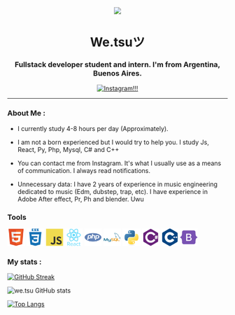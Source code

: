 <div id="header" align="center">
    <img src="https://media.giphy.com/media/4QxQgWZHbeYwM/giphy.gif" width="200" />
    <h1 align="center">We.tsuツ</h1>
    <h3 align="center">Fullstack developer student and intern. I'm from Argentina, Buenos Aires.</h3>
</div>

<div id="badges" align="center">
    <a href="https://www.instagram.com/we.tsu.__/">
        <img src="https://img.shields.io/badge/Instagram-E4405F?style=for-the-badge&logo=instagram&logoColor=white" alt="Instagram!!!" >
    </a>
</div>


---

### About Me :

- I currently study 4-8 hours per day (Approximately).

- I am not a born experienced but I would try to help you. 
    I study Js, React, Py, Php, Mysql, C# and C++
- You can contact me from Instagram. It's what I usually use as a means of communication. 
    I always read notifications.

- Unnecessary data: I have 2 years of experience in music engineering dedicated to music (Edm, dubstep, trap, etc).
    I have experience in Adobe After effect, Pr, Ph and blender. Uwu


<h3>Tools </h3> 

<div>
    <img src="https://github.com/devicons/devicon/blob/master/icons/html5/html5-original.svg" width="40" height="40">
    <img src="https://github.com/devicons/devicon/blob/master/icons/css3/css3-plain-wordmark.svg" alt="Css" width="40" height="40">
    <img src="https://github.com/devicons/devicon/blob/master/icons/javascript/javascript-original.svg" alt="Js" width="40" height="40">
    <img src="https://github.com/devicons/devicon/blob/master/icons/react/react-original-wordmark.svg" alt="React" width="40" height="40">
    <img src="https://github.com/devicons/devicon/blob/master/icons/php/php-plain.svg" alt="Php" width="40" height="40">
    <img src="https://github.com/devicons/devicon/blob/master/icons/mysql/mysql-original-wordmark.svg" alt="Mysql" width="40" height="40">
    <img src="https://github.com/devicons/devicon/blob/master/icons/python/python-original.svg" alt="Python" width="40" height="40">
    <img src="https://github.com/devicons/devicon/blob/master/icons/csharp/csharp-plain.svg" alt="C#" width="40" height="40">
    <img src="https://github.com/devicons/devicon/blob/master/icons/cplusplus/cplusplus-plain.svg" alt="C++" width="40" height="40">
    <img src="https://github.com/devicons/devicon/blob/master/icons/bootstrap/bootstrap-plain.svg" alt="BoosTrap uwu" width="40" height="40">
    


</div>

### My stats :
[![GitHub Streak](http://github-readme-streak-stats.herokuapp.com?user=we-tsu&theme=onedark)](https://git.io/streak-stats)

![we.tsu GitHub stats](https://github-readme-stats.vercel.app/api?username=we-tsu&layout_icons=true&theme=radical)

[![Top Langs](https://github-readme-stats.vercel.app/api/top-langs/?username=we-tsu&layout=compact)](https://github.com/anuraghazra/github-readme-stats)
